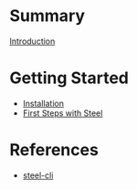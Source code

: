 # Summary

[Introduction](./README.md)

# Getting Started

- [Installation](getting-started/installation.md)
- [First Steps with Steel](getting-started/first-steps.md)

# References

- [steel-cli](references/steel-cli.md)
